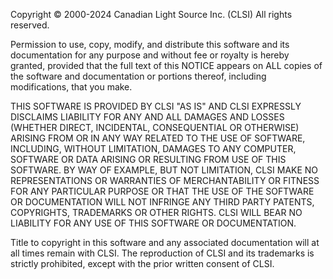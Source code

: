 Copyright © 2000-2024 Canadian Light Source Inc. (CLSI) All rights reserved.

Permission to use, copy, modify, and distribute this software and its documentation for 
any purpose and without fee or royalty is hereby granted, provided that the full text of 
this NOTICE appears on ALL copies of the software and documentation or portions 
thereof, including modifications, that you make.

THIS SOFTWARE IS PROVIDED BY CLSI "AS IS" AND CLSI EXPRESSLY DISCLAIMS 
LIABILITY FOR ANY AND ALL DAMAGES AND LOSSES (WHETHER DIRECT, 
INCIDENTAL, CONSEQUENTIAL OR OTHERWISE) ARISING FROM OR IN ANY WAY 
RELATED TO THE USE OF SOFTWARE, INCLUDING, WITHOUT LIMITATION, DAMAGES 
TO ANY COMPUTER, SOFTWARE OR DATA ARISING OR RESULTING FROM USE OF 
THIS SOFTWARE. BY WAY OF EXAMPLE, BUT NOT LIMITATION, CLSI MAKE NO 
REPRESENTATIONS OR WARRANTIES OF MERCHANTABILITY OR FITNESS FOR ANY 
PARTICULAR PURPOSE OR THAT THE USE OF THE SOFTWARE OR DOCUMENTATION 
WILL NOT INFRINGE ANY THIRD PARTY PATENTS, COPYRIGHTS, TRADEMARKS OR 
OTHER RIGHTS. CLSI WILL BEAR NO LIABILITY FOR ANY USE OF THIS SOFTWARE 
OR DOCUMENTATION.

Title to copyright in this software and any associated documentation will at all times 
remain with CLSI. The reproduction of CLSI and its trademarks is strictly prohibited, 
except with the prior written consent of CLSI.
